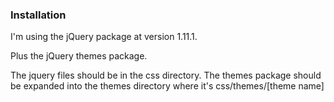 ### Installation

I'm using the jQuery package at version 1.11.1.

Plus the jQuery themes package.

The jquery files should be in the css directory. The themes package should be expanded into the themes directory where it's css/themes/[theme name]


